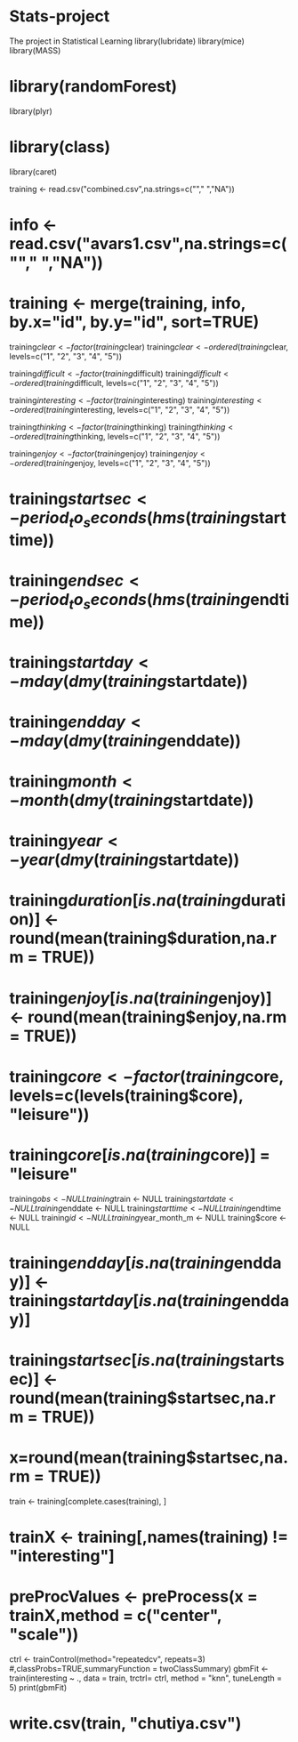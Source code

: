 # Stats-project
The project in Statistical Learning
library(lubridate)
library(mice)
library(MASS)
# library(randomForest)
library(plyr)
# library(class)
library(caret)

training <- read.csv("combined.csv",na.strings=c(""," ","NA"))
# info <- read.csv("avars1.csv",na.strings=c(""," ","NA"))
# training <- merge(training, info, by.x="id", by.y="id", sort=TRUE)

training$clear <- factor(training$clear)
training$clear <- ordered(training$clear, levels=c("1", "2", "3", "4", "5"))

training$difficult <- factor(training$difficult)
training$difficult <- ordered(training$difficult, levels=c("1", "2", "3", "4", "5"))

training$interesting <- factor(training$interesting)
training$interesting <- ordered(training$interesting, levels=c("1", "2", "3", "4", "5"))

training$thinking <- factor(training$thinking)
training$thinking <- ordered(training$thinking, levels=c("1", "2", "3", "4", "5"))

training$enjoy <- factor(training$enjoy)
training$enjoy <- ordered(training$enjoy, levels=c("1", "2", "3", "4", "5"))

# training$startsec<-period_to_seconds(hms(training$starttime))
# training$endsec<-period_to_seconds(hms(training$endtime))

# training$startday<-mday(dmy(training$startdate))
# training$endday<-mday(dmy(training$enddate))

# training$month<-month(dmy(training$startdate))
# training$year<-year(dmy(training$startdate))

# training$duration[is.na(training$duration)] <- round(mean(training$duration,na.rm = TRUE))
# training$enjoy[is.na(training$enjoy)] <- round(mean(training$enjoy,na.rm = TRUE))

# training$core <- factor(training$core, levels=c(levels(training$core), "leisure"))
# training$core[is.na(training$core)] = "leisure"

training$obs <- NULL
training$train <- NULL
training$startdate <- NULL 
training$enddate <- NULL
training$starttime <- NULL
training$endtime <- NULL
training$id <- NULL
training$year_month_m <- NULL
training$core <- NULL
# training$endday[is.na(training$endday)] <- training$startday[is.na(training$endday)]

# training$startsec[is.na(training$startsec)] <- round(mean(training$startsec,na.rm = TRUE))

# x=round(mean(training$startsec,na.rm = TRUE))
train <- training[complete.cases(training), ]

# trainX <- training[,names(training) != "interesting"]
# preProcValues <- preProcess(x = trainX,method = c("center", "scale"))

ctrl <- trainControl(method="repeatedcv", repeats=3) #,classProbs=TRUE,summaryFunction = twoClassSummary)
gbmFit <- train(interesting ~ ., data = train, trctrl= ctrl, method = "knn", tuneLength = 5)
print(gbmFit)
# write.csv(train, "chutiya.csv")
